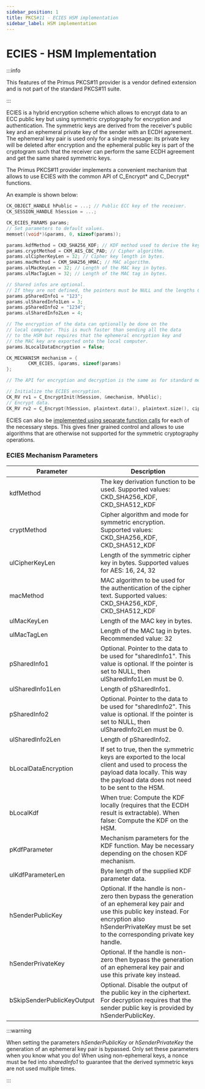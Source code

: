 ```yaml
---
sidebar_position: 1
title: PKCS#11 - ECIES HSM implementation
sidebar_label: HSM implementation
---
```


# ECIES - HSM Implementation

:::info

This features of the Primus PKCS#11 provider is a vendor defined
extension and is not part of the standard PKCS#11 suite.

:::

ECIES is a hybrid encryption scheme which allows to encrypt data to an
ECC public key but using symmetric cryptography for encryption and
authentication. The symmetric keys are derived from the receiver's
public key and an ephemeral private key of the sender with an ECDH
agreement. The ephemeral key pair is used only for a single message:
its private key will be deleted after encryption and the ephemeral
public key is part of the cryptogram such that the receiver can
perform the same ECDH agreement and get the same shared symmetric
keys.

The Primus PKCS#11 provider implements a convenient mechanism that
allows to use ECIES with the common API of C_Encrypt\* and C_Decrypt\*
functions.

An example is shown below:
```cpp
CK_OBJECT_HANDLE hPublic = ...; // Public ECC key of the receiver.
CK_SESSION_HANDLE hSession = ...;

CK_ECIES_PARAMS params;
// Set parameters to default values.
memset((void*)&params, 0, sizeof(params));

params.kdfMethod = CKD_SHA256_KDF; // KDF method used to derive the key from the ECDH result.
params.cryptMethod = CKM_AES_CBC_PAD; // Cipher algorithm.
params.ulCipherKeyLen = 32; // Cipher key length in bytes.
params.macMethod = CKM_SHA256_HMAC; // MAC algorithm.
params.ulMacKeyLen = 32; // Length of the MAC key in bytes.
params.ulMacTagLen = 32; // Length of the MAC tag in bytes.

// Shared infos are optional.
// If they are not defined, the pointers must be NULL and the lengths 0.
params.pSharedInfo1 = "123";
params.ulSharedInfo1Len = 3;
params.pSharedInfo2 = "1234";
params.ulSharedInfo2Len = 4;

// The encryption of the data can optionally be done on the 
// local computer. This is much faster than sending all the data
// to the HSM but requires that the ephemeral encryption key and
// the MAC key are exported onto the local computer.
params.bLocalDataEncryption = false;

CK_MECHANISM mechanism = {
        CKM_ECIES, &params, sizeof(params)
};

// The API for encryption and decryption is the same as for standard mechanisms:

// Initialize the ECIES encryption.
CK_RV rv1 = C_EncryptInit(hSession, &mechanism, hPublic);
// Encrypt data.
CK_RV rv2 = C_Encrypt(hSession, plaintext.data(), plaintext.size(), ciphertext.data(), &ciphertextLen)
```

ECIES can also be [implemented using separate function
calls][custom-ecies-impl] for each of the necessary steps. This gives
finer grained control and allows to use algorithms that are otherwise
not supported for the symmetric cryptography operations.

### ECIES Mechanism Parameters

| Parameter                  | Description                                                                                                                                                                                                         |
|----------------------------|---------------------------------------------------------------------------------------------------------------------------------------------------------------------------------------------------------------------|
| kdfMethod                  | The key derivation function to be used. Supported values: CKD\_SHA256\_KDF, CKD\_SHA512\_KDF                                                                                                                        |
| cryptMethod                | Cipher algorithm and mode for symmetric encryption.  Supported values: CKD_SHA256_KDF, CKD_SHA512_KDF                                                                                                               |
| ulCipherKeyLen             | Length of the symmetric cipher key in bytes.  Supported values for AES: 16, 24, 32                                                                                                                                  |
| macMethod                  | MAC algorithm to be used for the authentication of the cipher text. Supported values: CKD\_SHA256\_KDF, CKD\_SHA512\_KDF                                                                                            |
| ulMacKeyLen                | Length of the MAC key in bytes.                                                                                                                                                                                     |
| ulMacTagLen                | Length of the MAC tag in bytes.  Recommended value: 32                                                                                                                                                              |
| pSharedInfo1               | Optional. Pointer to the data to be used for "sharedInfo1". This value is optional. If the pointer is set to NULL, then ulSharedInfo1Len must be 0.                                                                 |
| ulSharedInfo1Len           | Length of pSharedInfo1.                                                                                                                                                                                             |
| pSharedInfo2               | Optional. Pointer to the data to be used for "sharedInfo2". This value is optional. If the pointer is set to NULL, then ulSharedInfo2Len must be 0.                                                                 |
| ulSharedInfo2Len           | Length of pSharedInfo2.                                                                                                                                                                                             |
| bLocalDataEncryption       | If set to true, then the symmetric keys are exported to the local client and used to process the payload data locally. This way the payload data does not need to be sent to the HSM.                               |
| bLocalKdf                  | When true: Compute the KDF locally (requires that the ECDH result is extractable). When false: Compute the KDF on the HSM.                                                                                          |
| pKdfParameter              | Mechanism parameters for the KDF function. May be necessary depending on the chosen KDF mechanism.                                                                                                                  |
| ulKdfParameterLen          | Byte length of the supplied KDF parameter data.                                                                                                                                                                     |
| hSenderPublicKey           | Optional. If the handle is non-zero then bypass the generation of an ephemeral key pair and use this public key instead. For encryption also hSenderPrivateKey must be set to the corresponding private key handle. |
| hSenderPrivateKey          | Optional. If the handle is non-zero then bypass the generation of an ephemeral key pair and use this private key instead.                                                                                           |
| bSkipSenderPublicKeyOutput | Optional. Disable the output of the public key in the ciphertext. For decryption requires that the sender public key is provided by hSenderPublicKey.                                                               |

:::warning

When setting the parameters *hSenderPublicKey* or
*hSenderPrivateKey* the generation of an ephemeral key pair is
bypassed. Only set these parameters when you know what you do! When
using non-ephemeral keys, a nonce must be fed into *sharedInfo1*  to
guarantee that the derived symmetric keys are not used multiple times.

:::

[custom-ecies-impl]: /pkcs/Use-Cases/ecies/custom_ecies_implementation.md
